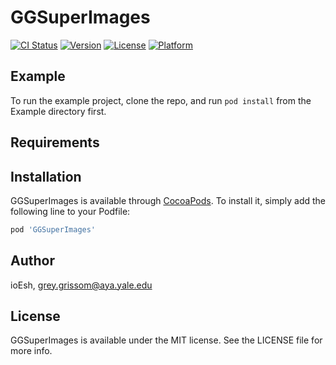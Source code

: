 # GGSuperImages

[![CI Status](http://img.shields.io/travis/ioEsh/GGSuperImages.svg?style=flat)](https://travis-ci.org/ioEsh/GGSuperImages)
[![Version](https://img.shields.io/cocoapods/v/GGSuperImages.svg?style=flat)](http://cocoapods.org/pods/GGSuperImages)
[![License](https://img.shields.io/cocoapods/l/GGSuperImages.svg?style=flat)](http://cocoapods.org/pods/GGSuperImages)
[![Platform](https://img.shields.io/cocoapods/p/GGSuperImages.svg?style=flat)](http://cocoapods.org/pods/GGSuperImages)

## Example

To run the example project, clone the repo, and run `pod install` from the Example directory first.

## Requirements

## Installation

GGSuperImages is available through [CocoaPods](http://cocoapods.org). To install
it, simply add the following line to your Podfile:

```ruby
pod 'GGSuperImages'
```

## Author

ioEsh, grey.grissom@aya.yale.edu

## License

GGSuperImages is available under the MIT license. See the LICENSE file for more info.
